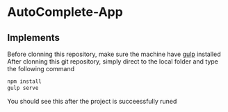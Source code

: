 # AutoComplete-App
## Implements
Before clonning this repository, make sure the machine have [gulp](https://github.com/gulpjs/gulp/blob/master/docs/getting-started.md) installed
After clonning this git repository, simply direct to the local folder and type the following command
```javascript
npm install
gulp serve
```
You should see this after the project is succeessfully runed
